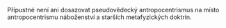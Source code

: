 <emphasis level="strong">Přípustné není<break time="0.3s"/> ani dosazovat pseudovědecký antropocentrismus<break time="0.3s"/> na místo antropocentrismu náboženství<break time="0.3s"/> a starších metafyzických doktrín.</emphasis> 